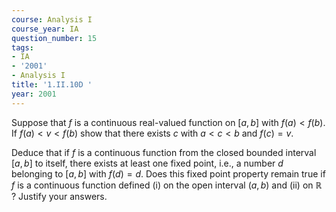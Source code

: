 ```yaml
---
course: Analysis I
course_year: IA
question_number: 15
tags:
- IA
- '2001'
- Analysis I
title: '1.II.10D '
year: 2001
---
```



Suppose that $f$ is a continuous real-valued function on $[a, b]$ with $f(a)<f(b)$. If $f(a)<v<f(b)$ show that there exists $c$ with $a<c<b$ and $f(c)=v$.

Deduce that if $f$ is a continuous function from the closed bounded interval $[a, b]$ to itself, there exists at least one fixed point, i.e., a number $d$ belonging to $[a, b]$ with $f(d)=d$. Does this fixed point property remain true if $f$ is a continuous function defined (i) on the open interval $(a, b)$ and (ii) on $\mathbb{R}$ ? Justify your answers.